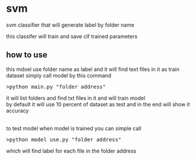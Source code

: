 # svm
svm classifier that will generate label by folder name 


this classifer will train and save clf trained parameters

## how to use 
this mdoel use folder name as label and it will find text files in it as train dataset 
 simply call model by this command 
 <pre>>python main.py "folder address"</pre>
 it will list folders and find txt files in it and will train model
 <br>
 by default it will use 10 percent of dataset as test and in the end will show it accuracy
 
 <br>
 to test model when model is trained you can simple call 
 
<pre>>python model_use.py "folder address"</pre>
which will find label for each file in the folder address

